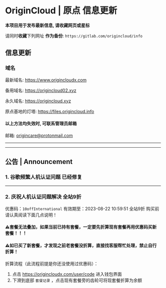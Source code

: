 # OriginCloud | 原点 信息更新
**本项目用于发布最新信息, 请收藏网页或星标**

请同时**收藏**下列网址 **作为备份**:
`https://gitlab.com/origincloud/info`

## 信息更新

### 域名
最新域名:
https://www.origincloudx.com

备用域名:
https://origincloud02.xyz

永久域名:
https://origincloud.xyz

原点基地的灯塔:
https://files.origincloud.info

#### 以上方法均失效时, 可联系管理员邮箱
邮箱:
origincare@protonmail.com

---
---

## 公告 | Announcement
### **1. 谷歌频繁人机认证问题 已经修复**

---

### **2. 庆祝人机认证问题解决 全站9折**
优惠码：`10offInternational` 有效期至：2023-08-22 10:59:51 全站9折
购买前请认真阅读下面几点说明！

#### **⚠️套餐无法叠加，如果当前已持有套餐，一定要先折算现有套餐再用优惠码买新套餐！！！**
#### **⚠️如已买了新套餐，才发现之前老套餐没折算，直接找客服帮忙处理，禁止自行折算！**

折算流程（此流程前提是你还没使用过优惠码）：
1. 点击 https://origincloudx.com/user/code 进入钱包界面
2. 下滑到底部 `套餐记录` ，点击现有套餐旁的齿轮可将现套餐折算为余额
